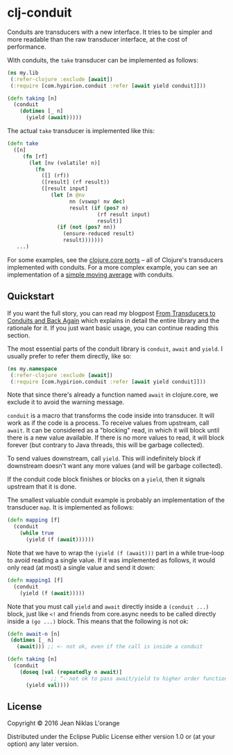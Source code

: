 # clj-conduit

Conduits are transducers with a new interface. It tries to be simpler and more
readable than the raw transducer interface, at the cost of performance.

With conduits, the `take` transducer can be implemented as follows:

```clj
(ns my.lib
 (:refer-clojure :exclude [await])
 (:require [com.hypirion.conduit :refer [await yield conduit]]))

(defn taking [n]
  (conduit
    (dotimes [_ n]
      (yield (await)))))
```

The actual `take` transducer is implemented like this:

```clj
(defn take
  ([n]
     (fn [rf]
       (let [nv (volatile! n)]
         (fn
           ([] (rf))
           ([result] (rf result))
           ([result input]
              (let [n @nv
                    nn (vswap! nv dec)
                    result (if (pos? n)
                             (rf result input)
                             result)]
                (if (not (pos? nn))
                  (ensure-reduced result)
                  result)))))))
   ...)
```

For some examples, see the
[clojure.core ports](https://github.com/hyPiRion/clj-conduit/wiki/clojure.core-ports)
– all of Clojure's transducers implemented with conduits. For a more complex
example, you can see an implementation of a
[simple moving average](https://github.com/hyPiRion/clj-conduit/wiki/examples#simple-moving-average)
with conduits.

## Quickstart

If you want the full story, you can read my blogpost
[From Transducers to Conduits and Back Again](http://hypirion.com/musings/transducers-to-conduits-and-back)
which explains in detail the entire library and the rationale for it. If you
just want basic usage, you can continue reading this section.

The most essential parts of the conduit library is `conduit`, `await` and
`yield`. I usually prefer to refer them directly, like so:

```clj
(ns my.namespace
 (:refer-clojure :exclude [await])
 (:require [com.hypirion.conduit :refer [await yield conduit]]))
```

Note that since there's already a function named `await` in clojure.core, we
exclude it to avoid the warning message.

`conduit` is a macro that transforms the code inside into transducer. It will
work as if the code is a process. To receive values from upstream, call `await`.
It can be considered as a "blocking" read, in which it will block until there is
a new value available. If there is no more values to read, it will block forever
(but contrary to Java threads, this will be garbage collected).

To send values downstream, call `yield`. This will indefinitely block if
downstream doesn't want any more values (and will be garbage collected). 

If the conduit code block finishes or blocks on a `yield`, then it signals
upstream that it is done.

The smallest valuable conduit example is probably an implementation of the
transducer `map`. It is implemented as follows:

```clj
(defn mapping [f]
  (conduit
    (while true
      (yield (f (await))))))
```

Note that we have to wrap the `(yield (f (await)))` part in a while true-loop to
avoid reading a single value. If it was implemented as follows, it would only
read (at most) a single value and send it down:

```clj
(defn mapping1 [f]
  (conduit
    (yield (f (await)))))
```

Note that you must call `yield` and `await` directly inside a `(conduit ...)`
block, just like `<!` and friends from core.async needs to be called directly
inside a `(go ...)` block. This means that the following is not ok:

```clj
(defn await-n [n]
 (dotimes [_ n]
   (await))) ;; <- not ok, even if the call is inside a conduit

(defn taking [n]
  (conduit
    (doseq [val (repeatedly n await)]
              ;; ^- not ok to pass await/yield to higher order functions
      (yield val))))
```

## License

Copyright © 2016 Jean Niklas L'orange

Distributed under the Eclipse Public License either version 1.0 or (at
your option) any later version.
